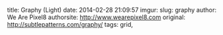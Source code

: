 title: Graphy (Light)
date: 2014-02-28 21:09:57
imgur: 
slug: graphy
author: We Are Pixel8
authorsite: http://www.wearepixel8.com
original: http://subtlepatterns.com/graphy/
tags: grid,
